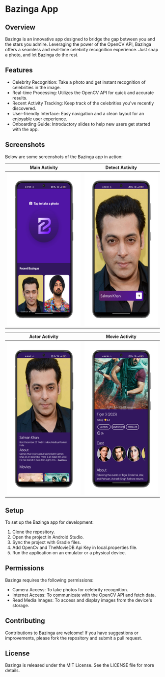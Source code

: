 
# Bazinga App

## Overview

Bazinga is an innovative app designed to bridge the gap between you and the stars you admire. Leveraging the power of the OpenCV API, Bazinga offers a seamless and real-time celebrity recognition experience. Just snap a photo, and let Bazinga do the rest.

## Features

- Celebrity Recognition: Take a photo and get instant recognition of celebrities in the image.
- Real-time Processing: Utilizes the OpenCV API for quick and accurate results.
- Recent Activity Tracking: Keep track of the celebrities you've recently discovered.
- User-friendly Interface: Easy navigation and a clean layout for an enjoyable user experience.
- Onboarding Guide: Introductory slides to help new users get started with the app.

## Screenshots

Below are some screenshots of the Bazinga app in action:

| Main Activity | Detect Activity |
| ------------- |-------------|
| <img src="https://raw.githubusercontent.com/lakshaybomotra/Bazinga/master/AppScreenshots/main-portrait.png" alt="Main Activity" height="500"/>|<img src="https://raw.githubusercontent.com/lakshaybomotra/Bazinga/master/AppScreenshots/detect-portrait.png" alt="Detect Activity" height="500"/>|

| Actor Activity | Movie Activity |
| ------------- |-------------|
| <img src="https://raw.githubusercontent.com/lakshaybomotra/Bazinga/master/AppScreenshots/actorActivity-portrait.png" alt="Actor Activity" height="500"/>|<img src="https://raw.githubusercontent.com/lakshaybomotra/Bazinga/master/AppScreenshots/movieActivity-portrait.png" alt="Movie Activity" height="500"/>|

## Setup

To set up the Bazinga app for development:

1. Clone the repository.
2. Open the project in Android Studio.
3. Sync the project with Gradle files.
4. Add OpenCv and TheMovieDB Api Key in local.properties file.
5. Run the application on an emulator or a physical device.

## Permissions

Bazinga requires the following permissions:

- Camera Access: To take photos for celebrity recognition.
- Internet Access: To communicate with the OpenCV API and fetch data.
- Read Media Images: To access and display images from the device's storage.

## Contributing

Contributions to Bazinga are welcome! If you have suggestions or improvements, please fork the repository and submit a pull request.

## License

Bazinga is released under the MIT License. See the LICENSE file for more details.
